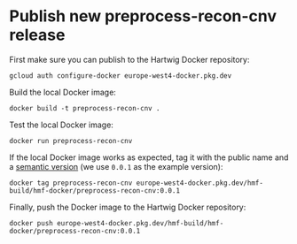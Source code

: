 # Publish new preprocess-recon-cnv release

First make sure you can publish to the Hartwig Docker repository:

    gcloud auth configure-docker europe-west4-docker.pkg.dev

Build the local Docker image:

    docker build -t preprocess-recon-cnv .

Test the local Docker image:

    docker run preprocess-recon-cnv

If the local Docker image works as expected, tag it with the public name 
and a [semantic version](https://semver.org) (we use `0.0.1` as the example version):

    docker tag preprocess-recon-cnv europe-west4-docker.pkg.dev/hmf-build/hmf-docker/preprocess-recon-cnv:0.0.1

Finally, push the Docker image to the Hartwig Docker repository:

    docker push europe-west4-docker.pkg.dev/hmf-build/hmf-docker/preprocess-recon-cnv:0.0.1
